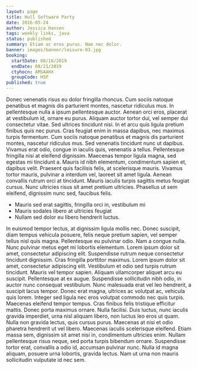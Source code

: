 ```yaml
---
layout: page
title: Hull Software Party
date: 2016-05-24
author: Jessica Hansen
tags: weekly links, java
status: published
summary: Etiam ac eros purus. Nam nec dolor.
banner: images/banner/leisure-03.jpg
booking:
  startDate: 08/18/2019
  endDate: 08/21/2019
  ctyhocn: AMSAAHX
  groupCode: HSP
published: true
---
```

Donec venenatis risus eu dolor fringilla rhoncus. Cum sociis natoque penatibus et magnis dis parturient montes, nascetur ridiculus mus. In pellentesque nulla a ipsum pellentesque auctor. Aenean orci eros, placerat at vestibulum id, ornare eu purus. Aliquam auctor tortor dui, vel semper dui consectetur vitae. Sed ultrices tincidunt nisi. In et arcu quis ligula pretium finibus quis nec purus. Cras feugiat enim in massa dapibus, nec maximus turpis fermentum. Cum sociis natoque penatibus et magnis dis parturient montes, nascetur ridiculus mus. Sed venenatis tincidunt nunc ut dapibus. Vivamus erat odio, congue in iaculis quis, venenatis a tellus.
Pellentesque fringilla nisi at eleifend dignissim. Maecenas tempor ligula magna, sed egestas mi tincidunt a. Mauris id nibh elementum, condimentum sapien et, dapibus velit. Praesent quis facilisis felis, at scelerisque mauris. Vivamus tortor mauris, pulvinar a interdum vel, laoreet sit amet ligula. Aenean convallis rutrum orci at tincidunt. Mauris iaculis turpis sagittis metus feugiat cursus. Nunc ultricies risus sit amet pretium ultricies. Phasellus ut sem eleifend, dignissim nunc sed, faucibus felis.

* Mauris sed erat sagittis, fringilla orci in, vestibulum mi
* Mauris sodales libero at ultricies feugiat
* Nullam sed dolor eu libero hendrerit luctus.

In euismod tempor lectus, at dignissim ligula mollis nec. Donec suscipit, diam tempus vehicula posuere, felis neque pretium sapien, vel semper tellus nisl quis magna. Pellentesque eu pulvinar odio. Nam a congue nulla. Nunc pulvinar metus eget mi lobortis elementum. Lorem ipsum dolor sit amet, consectetur adipiscing elit. Suspendisse rutrum neque consectetur tincidunt dignissim. Cras fringilla porttitor maximus. Lorem ipsum dolor sit amet, consectetur adipiscing elit. Vestibulum et odio sed turpis rutrum tincidunt. Mauris vel tempor sapien. Aliquam ullamcorper aliquet arcu eu suscipit. Pellentesque at ex augue. Suspendisse sollicitudin nibh odio, in auctor nunc consequat vestibulum. Nunc malesuada erat vel leo hendrerit, a suscipit lacus tempor.
Donec erat magna, ultrices ac volutpat ac, vehicula quis lorem. Integer sed ligula nec eros volutpat commodo nec quis turpis. Maecenas eleifend tempor tempus. Cras finibus felis tristique efficitur mattis. Donec porta maximus ornare. Nulla facilisi. Duis luctus, nunc iaculis gravida imperdiet, urna nisl aliquam libero, non luctus leo eros ut quam. Nulla non gravida lectus, quis cursus purus. Maecenas at nisi et odio pharetra hendrerit ut vel libero. Maecenas iaculis scelerisque eleifend. Etiam massa sem, dignissim sit amet nisi in, condimentum ultricies enim. Nullam pellentesque risus neque, sed porta turpis bibendum ornare. Suspendisse tortor erat, convallis a odio id, accumsan pulvinar nunc. Nulla id magna aliquam, posuere urna lobortis, gravida lectus. Nam ut urna non mauris sollicitudin vulputate id nec sem.
